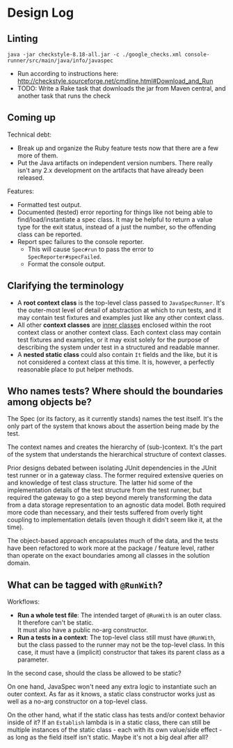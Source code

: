 # Design Log

## Linting

    java -jar checkstyle-8.18-all.jar -c ./google_checks.xml console-runner/src/main/java/info/javaspec
    
- Run according to instructions here: http://checkstyle.sourceforge.net/cmdline.html#Download_and_Run
- TODO: Write a Rake task that downloads the jar from Maven central, and another task that runs the check


## Coming up

Technical debt:

- Break up and organize the Ruby feature tests now that there are a few more of them.
- Put the Java artifacts on independent version numbers.  There really isn't any 2.x development on the artifacts that
  have already been released.


Features:

- Formatted test output.
- Documented (tested) error reporting for things like not being able to find/load/instantiate a spec class.
  It may be helpful to return a value type for the exit status, instead of a just the number, so the offending class can
  be reported.
- Report spec failures to the console reporter.
  - This will cause `Spec#run` to pass the error to `SpecReporter#specFailed`.
  - Format the console output.


## Clarifying the terminology

- A **root context class** is the top-level class passed to `JavaSpecRunner`.  It's the outer-most level of detail
  of abstraction at which to run tests, and it may contain test fixtures and examples just like any other context class.
- All other **context classes** are [inner classes](https://docs.oracle.com/javase/tutorial/java/javaOO/nested.html) 
  enclosed within the root context class or another context class.  Each context class may contain test fixtures and
  examples, or it may exist solely for the purpose of describing the system under test in a structured and readable
  manner.
- A **nested static class** could also contain `It` fields and the like, but it is not considered a context class at
  this time.  It is, however, a perfectly reasonable place to put helper methods.


## Who names tests?  Where should the boundaries among objects be?

The Spec (or its factory, as it currently stands) names the test itself.  It's the only part of the system that knows
about the assertion being made by the test.

The context names and creates the hierarchy of (sub-)context.  It's the part of the system that understands the
hierarchical structure of context classes.

Prior designs debated between isolating JUnit dependencies in the JUnit test runner or in a gateway class.  The former
required extensive queries on and knowledge of test class structure.  The latter hid some of the implementation details
of the test structure from the test runner, but required the gateway to go a step beyond merely transforming the data
from a data storage representation to an agnostic data model.  Both required more code than necessary, and their tests
suffered from overly tight coupling to implementation details (even though it didn't seem like it, at the time).

The object-based approach encapsulates much of the data, and the tests have been refactored to work more at the
package / feature level, rather than operate on the exact boundaries among all classes in the solution domain.


## What can be tagged with `@RunWith`?

Workflows:

- **Run a whole test file**: The intended target of `@RunWith` is an outer class.  It therefore can't be static.  
  It must also have a public no-arg constructor.
- **Run a tests in a context**: The top-level class still must have `@RunWith`, but the class passed to the runner may
  not be the top-level class.  In this case, it must have a (implicit) constructor that takes its parent class as a
  parameter.

In the second case, should the class be allowed to be static?

On one hand, JavaSpec won't need any extra logic to instantiate such an outer context.  As far as it knows, a static
class constructor works just as well as a no-arg constructor on a top-level class.

On the other hand, what if the static class has tests and/or context behavior inside of it?  If an `Establish` lambda
is in a static class, there can still be multiple instances of the static class - each with its own value/side effect -
as long as the field itself isn't static.  Maybe it's not a big deal after all?

